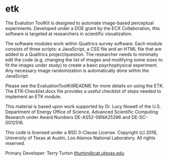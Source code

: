 # etk
The Evalution ToolKit is designed to automate image-based perceptual experiments.  Developed under a DOE grant by the ECX Collaboration, this software is targeted at researchers in scientific visualization. 

The software modules work within Qualtrics survey software.  Each module consists of three scripts: a JavaScript, a CSS file and an HTML file that are added to a Qualtrics project/question.  The researcher needs to minimally edit the code (e.g. changing the list of images and modifying some sizes to fit the images under study) to create a basic psychophysical experiment.  Any necessary image randomization is automatically done within the JavaScript.  

Please see the EvaluationToolKitREADME for more details on using the ETK. The ETK-Checklist.docx file provides a useful checklist of steps needed to implement an ETK module.  

This material is based upon work supported by Dr. Lucy Nowell of the U.S. Department of Energy Office of Science, Advanced Scientific 
Computing Research under Award Numbers DE-AS52-06NA25396 and DE-SC-0012516. 

This code is licensed under a BSD 3-Clause License.
Copyright (c) 2016, University of Texas at Austin, Los Alamos National Laboratory.
All rights reserved.

Primary Developer: Terry Turton
tlturton@cat.utexas.edu

 
